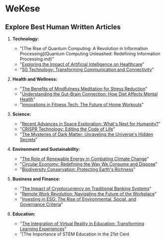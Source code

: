 # WeKese

## Explore Best Human Written Articles

1. **Technology:**
   - "[The Rise of Quantum Computing: A Revolution in Information Processing](Quantum Computing Unleashed: Redefining Information Processing.md)"
   - "[Exploring the Impact of Artificial Intelligence on Healthcare](#)"
   - "[5G Technology: Transforming Communication and Connectivity](#)"

2. **Health and Wellness:**
   - "[The Benefits of Mindfulness Meditation for Stress Reduction](#)"
   - "[Understanding the Gut-Brain Connection: How Diet Affects Mental Health](#)"
   - "[Innovations in Fitness Tech: The Future of Home Workouts](#)"

3. **Science:**
   - "[Recent Advances in Space Exploration: What's Next for Humanity?](#)"
   - "[CRISPR Technology: Editing the Code of Life](#)"
   - "[The Mysteries of Dark Matter: Unraveling the Universe's Hidden Secrets](#)"

4. **Environment and Sustainability:**
   - "[The Role of Renewable Energy in Combating Climate Change](#)"
   - "[Circular Economy: Redefining the Way We Consume and Dispose](#)"
   - "[Biodiversity Conservation: Protecting Earth's Richness](#)"

5. **Business and Finance:**
   - "[The Impact of Cryptocurrency on Traditional Banking Systems](#)"
   - "[Remote Work Revolution: Navigating the Future of the Workplace](#)"
   - "[Investing in ESG: The Rise of Environmental, Social, and Governance Criteria](#)"

6. **Education:**
   - "[The Integration of Virtual Reality in Education: Transforming Learning Experiences](#)"
   - "[The Importance of STEM Education in the 21st Cent
